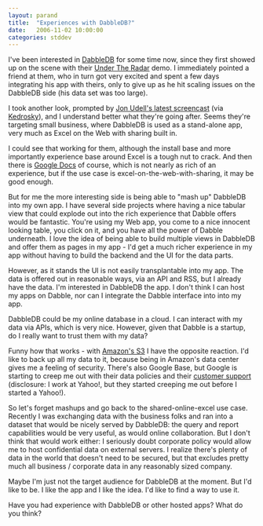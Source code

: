 ```yaml
---
layout: parand
title:  "Experiences with DabbleDB?"
date:   2006-11-02 10:00:00
categories: stddev
---
```

I've been interested in [DabbleDB](/web/20101222035742/http://dabbledb.com/) for some time now, since they first showed up on the scene with their [Under The Radar](/web/20101222035742/http://dabbledb.com/explore/7minutedemo/) demo. I immediately pointed a friend at them, who in turn got very excited and spent a few days integrating his app with theirs, only to give up as he hit scaling issues on the DabbleDB side \(his data set was too large\).

I took another look, prompted by [Jon Udell's latest screencast](/web/20101222035742/http://weblog.infoworld.com/udell/screenroom/dabble_flv.html) \(via [Kedrosky](/web/20101222035742/http://paul.kedrosky.com/archives/2006/11/01/jon_udell_visit.html)\), and I understand better what they're going after. Seems they're targeting small business, where DabbleDB is used as a stand-alone app, very much as Excel on the Web with sharing built in.

I could see that working for them, although the install base and more importantly experience base around Excel is a tough nut to crack. And then there is [Google Docs](/web/20101222035742/http://docs.google.com/) of course, which is not nearly as rich of an experience, but if the use case is excel-on-the-web-with-sharing, it may be good enough.

But for me the more interesting side is being able to "mash up" DabbleDB into my own app. I have several side projects where having a nice tabular view that could explode out into the rich experience that Dabble offers would be fantastic. You're using my Web app, you come to a nice innocent looking table, you click on it, and you have all the power of Dabble underneath. I love the idea of being able to build multiple views in DabbleDB and offer them as pages in my app - I'd get a much richer experience in my app without having to build the backend and the UI for the data parts.

However, as it stands the UI is not easily transplantable into my app. The data is offered out in reasonable ways, via an API and RSS, but I already have the data. I'm interested in DabbleDB the app. I don't think I can host my apps on Dabble, nor can I integrate the Dabble interface into into my app.

DabbleDB could be my online database in a cloud. I can interact with my data via APIs, which is very nice. However, given that Dabble is a startup, do I really want to trust them with my data?

Funny how that works - with [Amazon's S3](/web/20101222035742/http://www.amazon.com/S3-AWS-home-page-Money/b/ref=sc_fe_l_2/102-0987217-3863349?ie=UTF8&node=16427261&no=3435361&me=A36L942TSJ2AJA) I have the opposite reaction. I'd like to back up all my data to it, because being in Amazon's data center gives me a feeling of security. There's also Google Base, but Google is starting to creep me out with their data policies and their [customer support](/web/20101222035742/http://www.parand.com/say/index.php/2005/12/13/adsense-login-nonsense/) \(disclosure: I work at Yahoo\!, but they started creeping me out before I started a Yahoo\!\).

So let's forget mashups and go back to the shared-online-excel use case. Recently I was exchanging data with the business folks and ran into a dataset that would be nicely served by DabbleDB: the query and report capabilities would be very useful, as would online collaboration. But I don't think that would work either: I seriously doubt corporate policy would allow me to host confidential data on external servers. I realize there's plenty of data in the world that doesn't need to be secured, but that excludes pretty much all business / corporate data in any reasonably sized company.

Maybe I'm just not the target audience for DabbleDB at the moment. But I'd like to be. I like the app and I like the idea. I'd like to find a way to use it.

Have you had experience with DabbleDB or other hosted apps? What do you think?
